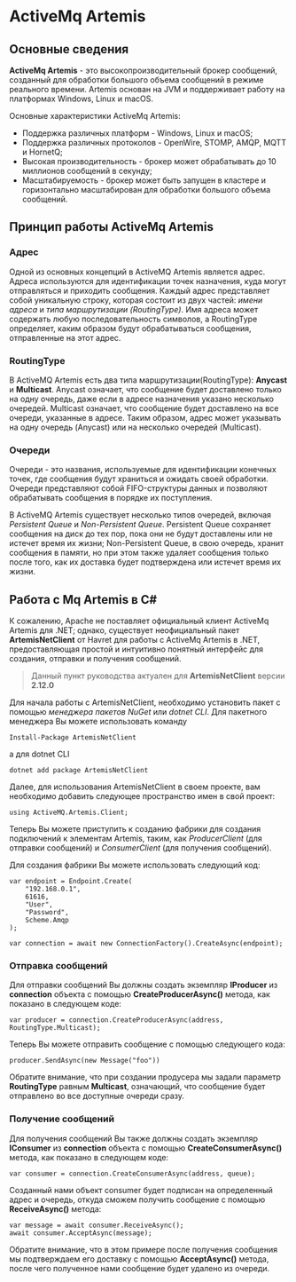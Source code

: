 # ActiveMq Artemis

## Основные сведения
**ActiveMq Artemis** - это высокопроизводительный брокер сообщений, созданный для обработки большого объема сообщений в режиме реального времени. Artemis основан на JVM и поддерживает работу на платформах Windows, Linux и macOS.

Основные характеристики ActiveMq Artemis:
- Поддержка различных платформ - Windows, Linux и macOS;
- Поддержка различных протоколов - OpenWire, STOMP, AMQP, MQTT и HornetQ;
- Высокая производительность - брокер может обрабатывать до 10 миллионов сообщений в секунду;
- Масштабируемость - брокер может быть запущен в кластере и горизонтально масштабирован для обработки большого объема сообщений.

## Принцип работы ActiveMq Artemis

### Адрес
Одной из основных концепций в ActiveMQ Artemis является адрес. Адреса используются для идентификации точек назначения, куда могут отправляться и приходить сообщения. Каждый адрес представляет собой уникальную строку, которая состоит из двух частей: *имени адреса* и *типа маршрутизации (RoutingType)*. Имя адреса может содержать любую последовательность символов, а RoutingType определяет, каким образом будут обрабатываться сообщения, отправленные на этот адрес.

### RoutingType
В ActiveMQ Artemis есть два типа маршрутизации(RoutingType): **Anycast** и **Multicast**. Anycast означает, что сообщение будет доставлено только на одну очередь, даже если в адресе назначения указано несколько очередей. Multicast означает, что сообщение будет доставлено на все очереди, указанные в адресе. Таким образом, адрес может указывать на одну очередь (Anycast) или на несколько очередей (Multicast).

### Очереди
Очереди - это названия, используемые для идентификации конечных точек, где сообщения будут храниться и ожидать своей обработки. Очереди представляют собой FIFO-структуры данных и позволяют обрабатывать сообщения в порядке их поступления.

В ActiveMQ Artemis существует несколько типов очередей, включая *Persistent Queue* и *Non-Persistent Queue*. Persistent Queue сохраняет сообщения на диск до тех пор, пока они не будут доставлены или не истечет время их жизни; Non-Persistent Queue, в свою очередь, хранит сообщения в памяти, но при этом также удаляет сообщения только после того, как их доставка будет подтверждена или истечет время их жизни.

## Работа с Mq Artemis в C#
К сожалению, Apache не поставляет официальный клиент ActiveMq Artemis для .NET; 
однако, существует неофициальный пакет **ArtemisNetClient** от Havret для работы c ActiveMq Artemis в .NET, предоставляющая простой и интуитивно понятный интерфейс для создания, отправки и получения сообщений.

> Данный пункт руководства актуален для **ArtemisNetClient** версии **2.12.0**

Для начала работы с ArtemisNetClient, необходимо установить пакет с помощью *менеджера пакетов NuGet* или *dotnet CLI*. Для пакетного менеджера Вы можете использовать команду
```
Install-Package ArtemisNetClient
```
а для dotnet CLI
```
dotnet add package ArtemisNetClient
```

Далее, для использования ArtemisNetClient в своем проекте, вам необходимо добавить следующее пространство имен в свой проект:
```
using ActiveMQ.Artemis.Client;
```

Теперь Вы можете приступить к созданию фабрики для создания подключений к элементам Artemis, таким, как *ProducerClient* (для отправки сообщений) и *ConsumerClient* (для получения сообщений).

Для создания фабрики Вы можете использовать следующий код:
```
var endpoint = Endpoint.Create(
    "192.168.0.1", 
    61616, 
    "User", 
    "Password",
    Scheme.Amqp
);

var connection = await new ConnectionFactory().CreateAsync(endpoint);
```

### Отправка сообщений
Для отправки сообщений Вы должны создать экземпляр **IProducer** из **connection** объекта с помощью **CreateProducerAsync()** метода, как показано в следующем коде:
```
var producer = connection.CreateProducerAsync(address, RoutingType.Multicast);
```

Теперь Вы можете отправить сообщение с помощью следующего кода:
```
producer.SendAsync(new Message("foo"))
```

Обратите внимание, что при создании продусера мы задали параметр **RoutingType** равным **Multicast**, означающий, что сообщение будет отправлено во все доступные очереди сразу.

### Получение сообщений
Для получения сообщений Вы также должны создать экземпляр **IConsumer** из **connection** объекта с помощью **CreateConsumerAsync()** метода, как показано в следующем коде:
```
var consumer = connection.CreateConsumerAsync(address, queue);
```

Созданный нами объект consumer будет подписан на определенный адрес и очередь, откуда сможем получить сообщение c помощью **ReceiveAsync()** метода:
```
var message = await consumer.ReceiveAsync();
await consumer.AcceptAsync(message);
```

Обратите внимание, что в этом примере после получения сообщения мы подтверждаем его доставку с помощью **AcceptAsync()** метода, после чего полученное нами сообщение будет удалено из очереди.